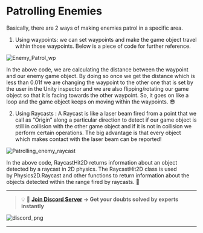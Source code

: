 # Patrolling Enemies

Basically, there are 2 ways of making enemies patrol in a specific area.

  1. Using waypoints: we can set waypoints and make the game object travel within those waypoints. Below is a piece of code for further reference.
  
  ![Enemy_Patrol_wp](https://user-images.githubusercontent.com/44625252/152816830-39abcdbb-3327-40a7-ac92-517e3f578b6d.png)
  
  In the above code, we are calculating the distance between the waypoint and our enemy game object. By doing so once we get the distance which is less than 0.01f we are changing the waypoint to the other one that is set by the user in the Unity inspector and we are also flipping/rotating our game object so that it is facing towards the other waypoint. So, it goes on like a loop and the game object keeps on moving within the waypoints. 😎
  
  2. Using Raycasts : A Raycast is like a laser beam fired from a point that we call as “Origin” along a particular direction to detect if our game object is still in collision with the other game object and if it is not in collision we perform certain operations. The big advantage is that every object which makes contact with the laser beam can be reported!

  ![Patrolling_enemy_raycast](https://user-images.githubusercontent.com/44625252/152816986-881e7d93-a619-4dea-9bda-7aad1e4f4c90.png)

  In the above code, RaycastHit2D returns information about an object detected by a raycast in 2D physics. The RaycastHit2D class is used by Physics2D.Raycast and other functions to return information about the objects detected within the range fired by raycasts. 👾

---
<aside>

> 💡 🚀 **[Join Discord Server](https://discord.gg/J5zDscnzms) → Get your doubts solved by experts instantly**
</aside>

![discord_png](https://user-images.githubusercontent.com/44625252/152805317-45a22cd7-fbf5-49cc-a13d-01282d498b03.png)

---
